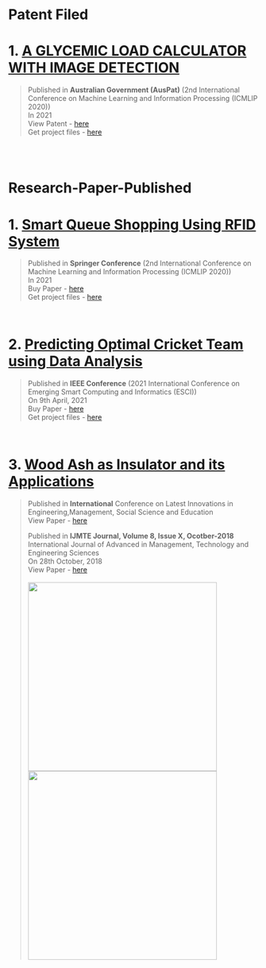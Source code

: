 # Patent Filed


# 1. [A GLYCEMIC LOAD CALCULATOR WITH IMAGE DETECTION](http://pericles.ipaustralia.gov.au/ols/auspat/applicationDetails.do?applicationNo=2021106125#)      
> Published in **Australian Government (AusPat)** (2nd International Conference on Machine Learning and Information Processing (ICMLIP 2020)) <br>
> In 2021 <br>
> View Patent - [here](http://pericles.ipaustralia.gov.au/ols/auspat/applicationDetails.do?applicationNo=2021106125#)  <br>
> Get project files - [here]() <br>
<br>
<br>

# Research-Paper-Published

# 1. [Smart Queue Shopping Using RFID System](https://link.springer.com/chapter/10.1007/978-981-33-4859-2_1)      
> Published in **Springer Conference** (2nd International Conference on Machine Learning and Information Processing (ICMLIP 2020)) <br>
> In 2021 <br>
> Buy Paper - [here](https://link.springer.com/chapter/10.1007/978-981-33-4859-2_1)  <br>
> Get project files - [here](https://github.com/abhijitgawai/Smart-Queue-Shoping) <br>
<br>

# 2. [Predicting Optimal Cricket Team using Data Analysis](https://ieeexplore.ieee.org/document/9396861)
> Published in **IEEE Conference** (2021 International Conference on Emerging Smart Computing and Informatics (ESCI)) <br>
> On 9th April, 2021<br>
> Buy Paper - [here](https://ieeexplore.ieee.org/document/9396861)  <br>
> Get project files - [here](https://github.com/abhijitgawai/Predecting-Optimal-Cricket-Team-Using-Data-Analysis) <br>

<br>

# 3. [Wood Ash as Insulator and its Applications](http://www.ijamtes.org/VOL-8-ISSUE-10-2018-3/)
> Published in **International** Conference on Latest Innovations in Engineering,Management, Social Science and Education <br>
> View Paper - [here](http://proceeding.conferenceworld.in/Goa-Conference/k0v9zztzG2047.pdf)
> 
> Published in **IJMTE Journal, Volume 8, Issue X, Ocotber-2018** International Journal of Advanced in Management, Technology and Engineering Sciences <br>
> On 28th October, 2018<br> 
> View Paper - [here](http://www.ijamtes.org/gallery/268.%20oct%20ijmte%20-%20cw.pdf)   <br> <br>
><img src="https://user-images.githubusercontent.com/45332512/132317997-801265db-bc5a-4f22-b791-b5495b381d1b.png" width="380"/> <img src="https://user-images.githubusercontent.com/45332512/132318052-d30dfb0a-81ea-42d3-be76-32fe08409fcb.png" width="380"/>
